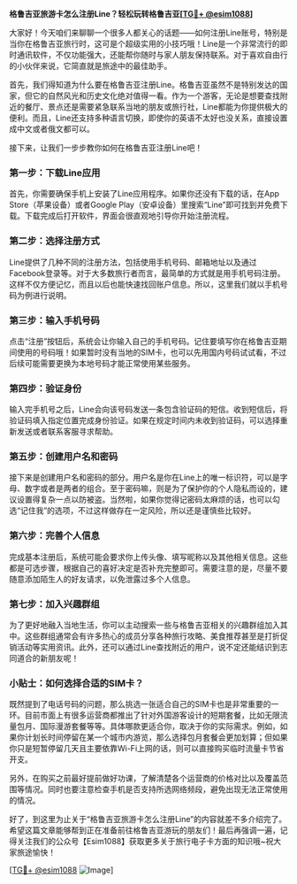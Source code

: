 **格鲁吉亚旅游卡怎么注册Line？轻松玩转格鲁吉亚[[TG💪+ @esim1088](https://t.me/s/esim1088)]**

大家好！今天咱们来聊聊一个很多人都关心的话题——如何注册Line账号，特别是当你在格鲁吉亚旅行时，这可是个超级实用的小技巧哦！Line是一个非常流行的即时通讯软件，不仅功能强大，还能帮你随时与家人朋友保持联系。对于喜欢自由行的小伙伴来说，它简直就是旅途中的最佳助手。

首先，我们得知道为什么要在格鲁吉亚注册Line。格鲁吉亚虽然不是特别发达的国家，但它的自然风光和历史文化绝对值得一看。作为一个游客，无论是想要查找附近的餐厅、景点还是需要紧急联系当地的朋友或旅行社，Line都能为你提供极大的便利。而且，Line还支持多种语言切换，即使你的英语不太好也没关系，直接设置成中文或者俄文都可以。

接下来，让我们一步步教你如何在格鲁吉亚注册Line吧！

### 第一步：下载Line应用

首先，你需要确保手机上安装了Line应用程序。如果你还没有下载的话，在App Store（苹果设备）或者Google Play（安卓设备）里搜索“Line”即可找到并免费下载。下载完成后打开软件，界面会很直观地引导你开始注册流程。

### 第二步：选择注册方式

Line提供了几种不同的注册方法，包括使用手机号码、邮箱地址以及通过Facebook登录等。对于大多数旅行者而言，最简单的方式就是用手机号码注册。这样不仅方便记忆，而且以后也能快速找回账户信息。所以，这里我们就以手机号码为例进行说明。

### 第三步：输入手机号码

点击“注册”按钮后，系统会让你输入自己的手机号码。记住要填写你在格鲁吉亚期间使用的号码哦！如果暂时没有当地的SIM卡，也可以先用国内号码试试看，不过后续可能需要更换为本地号码才能正常使用某些服务。

### 第四步：验证身份

输入完手机号之后，Line会向该号码发送一条包含验证码的短信。收到短信后，将验证码填入指定位置完成身份验证。如果在规定时间内未收到验证码，可以选择重新发送或者联系客服寻求帮助。

### 第五步：创建用户名和密码

接下来是创建用户名和密码的部分。用户名是你在Line上的唯一标识符，可以是字母、数字或者是两者的组合。至于密码嘛，则是为了保护你的个人隐私而设的，建议设置得复杂一点以防被盗。当然啦，如果你觉得记密码太麻烦的话，也可以勾选“记住我”的选项，不过这样做存在一定风险，所以还是谨慎些比较好。

### 第六步：完善个人信息

完成基本注册后，系统可能会要求你上传头像、填写昵称以及其他相关信息。这些都是可选步骤，根据自己的喜好决定是否补充完整即可。需要注意的是，尽量不要随意添加陌生人的好友请求，以免泄露过多个人信息。

### 第七步：加入兴趣群组

为了更好地融入当地生活，你可以主动搜索一些与格鲁吉亚相关的兴趣群组加入其中。这些群组通常会有许多热心的成员分享各种旅行攻略、美食推荐甚至是打折促销活动等实用资讯。此外，还可以通过Line查找附近的用户，说不定还能结识到志同道合的新朋友呢！

### 小贴士：如何选择合适的SIM卡？

既然提到了电话号码的问题，那么挑选一张适合自己的SIM卡也是非常重要的一环。目前市面上有很多运营商都推出了针对外国游客设计的短期套餐，比如无限流量包月、国际漫游套餐等等。具体哪款更适合你，取决于你的实际需求。例如，如果你计划长时间停留在某一个城市内游览，那么选择包月套餐会更加划算；但如果你只是短暂停留几天且主要依靠Wi-Fi上网的话，则可以直接购买临时流量卡节省开支。

另外，在购买之前最好提前做好功课，了解清楚各个运营商的价格对比以及覆盖范围等情况。同时也要注意检查手机是否支持所选网络频段，避免出现无法正常使用的情况。

好了，到这里为止关于“格鲁吉亚旅游卡怎么注册Line”的内容就差不多介绍完了。希望这篇文章能够帮到正在准备前往格鲁吉亚游玩的朋友们！最后再强调一遍，记得关注我们的公众号【Esim1088】获取更多关于旅行电子卡方面的知识哦~祝大家旅途愉快！

[[TG💪+ @esim1088](https://t.me/s/esim1088) ![Image](https://i.postimg.cc/4NQfJmqS/Snipaste-2025-05-13-00-14-12.png)]
